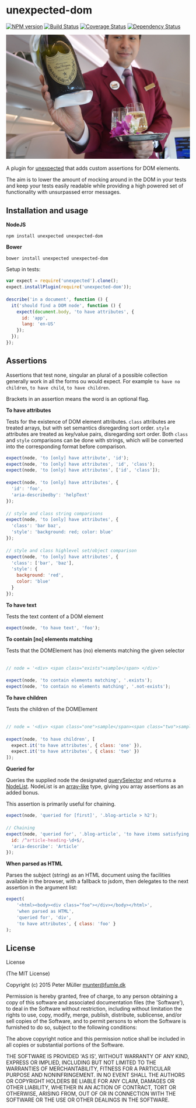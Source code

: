 unexpected-dom
==============

[![NPM version](https://badge.fury.io/js/unexpected-dom.svg)](http://badge.fury.io/js/unexpected-dom)
[![Build Status](https://travis-ci.org/Munter/unexpected-dom.svg?branch=master)](https://travis-ci.org/Munter/unexpected-dom)
[![Coverage Status](https://img.shields.io/coveralls/Munter/unexpected-dom.svg?style=flat)](https://coveralls.io/r/Munter/unexpected-dom?branch=master)
[![Dependency Status](https://david-dm.org/Munter/unexpected-dom.svg)](https://david-dm.org/Munter/unexpected-dom)

![Unexpected Dom Perignon](https://raw.githubusercontent.com/Munter/unexpected-dom/master/documentation/unexpectedDom.jpg)

A plugin for [unexpected](https://unexpectedjs.github.io/) that adds custom assertions for DOM elements.

The aim is to lower the amount of mocking around in the DOM in your tests and keep your tests easily readable while providing a high powered set of functionality with unsurpassed error messages.


Installation and usage
----------------------

**NodeJS**

```
npm install unexpected unexpected-dom
```

**Bower**

```
bower install unexpected unexpected-dom
```

Setup in tests:

``` js
var expect = require('unexpected').clone();
expect.installPlugin(require('unexpected-dom'));

describe('in a document', function () {
  it('should find a DOM node', function () {
    expect(document.body, 'to have attributes', {
      id: 'app',
      lang: 'en-US'
    });
  });
});

```

Assertions
----------

Assertions that test none, singular an plural of a possible collection generally work in all the forms ou would expect. For example `to have no children`, `to have child`, `to have children`.

Brackets in an assertion means the word is an optional flag.

**To have attributes**

Tests for the existence of DOM element attributes. `class` attributes are treated arrays, but with set semantics disregarding sort order. `style` attributes are treated as key/value pairs, disregarding sort order. Both `class` and `style` comparisons can be done with strings, which will be converted into the corresponding format before comparison.

```js
expect(node, 'to [only] have attribute', 'id');
expect(node, 'to [only] have attributes', 'id', 'class');
expect(node, 'to [only] have attributes', ['id', 'class']);

expect(node, 'to [only] have attributes', {
  'id': 'foo',
  'aria-describedby': 'helpText'
});

// style and class string comparisons
expect(node, 'to [only] have attributes', {
  'class': 'bar baz',
  'style': 'background: red; color: blue'
});

// style and class highlevel set/object comparison
expect(node, 'to [only] have attributes', {
  'class': ['bar', 'baz'],
  'style': {
    background: 'red',
    color: 'blue'
  }
});
```

**To have text**

Tests the text content of a DOM element

```js
expect(node, 'to have text', 'foo');
```

**To contain [no] elements matching**

Tests that the DOMElement has (no) elements matching the given selector

```js

// node = '<div> <span class="exists">sample</span> </div>'

expect(node, 'to contain elements matching', '.exists');
expect(node, 'to contain no elements matching', '.not-exists');
```


**To have children**

Tests the children of the DOMElement

```js

// node = '<div> <span class="one">sample</span><span class="two">sample2</span> </div>'

expect(node, 'to have children', [
  expect.it('to have attributes', { class: 'one' }),
  expect.it('to have attributes', { class: 'two' })
]);
```


**Queried for**

Queries the supplied node the designated [querySelector]() and returns a [NodeList](). NodeList is an [array-like]() type, giving you array assertions as an added bonus.

This assertion is primarily useful for chaining.

```js
expect(node, 'queried for [first]', '.blog-article > h2');

// Chaining
expect(node, 'queried for', '.blog-article', 'to have items satisfying', 'to have attributes', {
  id: /^article-heading-\d+$/,
  'aria-describe': 'Article'
});
```

**When parsed as HTML**

Parses the subject (string) as an HTML document using the facilities available in the browser, with a fallback to jsdom, then delegates to the next assertion in the argument list:

```js
expect(
    '<html><body><div class="foo"></div></body></html>',
    'when parsed as HTML',
    'queried for', 'div',
    'to have attributes', { class: 'foo' }
);
```


License
-------

License

(The MIT License)

Copyright (c) 2015 Peter Müller [munter@fumle.dk](mailto:munter@fumle.dk)

Permission is hereby granted, free of charge, to any person obtaining a copy of this software and associated documentation files (the 'Software'), to deal in the Software without restriction, including without limitation the rights to use, copy, modify, merge, publish, distribute, sublicense, and/or sell copies of the Software, and to permit persons to whom the Software is furnished to do so, subject to the following conditions:

The above copyright notice and this permission notice shall be included in all copies or substantial portions of the Software.

THE SOFTWARE IS PROVIDED 'AS IS', WITHOUT WARRANTY OF ANY KIND, EXPRESS OR IMPLIED, INCLUDING BUT NOT LIMITED TO THE WARRANTIES OF MERCHANTABILITY, FITNESS FOR A PARTICULAR PURPOSE AND NONINFRINGEMENT. IN NO EVENT SHALL THE AUTHORS OR COPYRIGHT HOLDERS BE LIABLE FOR ANY CLAIM, DAMAGES OR OTHER LIABILITY, WHETHER IN AN ACTION OF CONTRACT, TORT OR OTHERWISE, ARISING FROM, OUT OF OR IN CONNECTION WITH THE SOFTWARE OR THE USE OR OTHER DEALINGS IN THE SOFTWARE.
